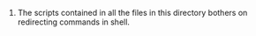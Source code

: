 1. The scripts contained in all the files in this directory bothers on redirecting commands in shell.
